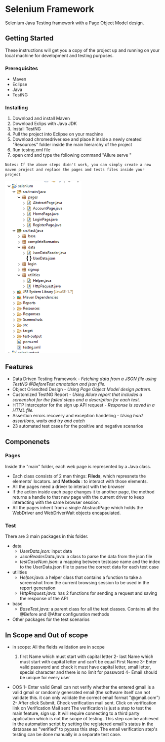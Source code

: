 # Selenium Framework
Selenium Java Testing framework with a Page Object Model design.

## Getting Started

These instructions will get you a copy of the project up and running on your local machine for development and testing purposes.

### Prerequisites

* Maven
* Eclipse
* Java
* TestNG

### Installing

1. Download and install Maven
2. Download Eclips with Java JDK
3. Install TestNG
4. Pull the project into Eclipse on your machine
5. Download chromedriver.exe and place it inside a newly created "Resources" folder inside the main hierarchy of the project
6. Run testng.xml file
7. open cmd and type the following command "Allure serve <allure-results folder location on your disk>"

```
Notes: If the above steps didn't work, you can simply create a new maven project and replace the pages and tests files inside your project
```
![Project hierarchy sample](https://github.com/HagarHussein/seleniumFramework/blob/master/Capture.PNG)
## Features

* Data Driven Testing Framework - *Fetching data from a JSON file using TestNG @BeforeTest annotation and json file.*
* Object Oriendted Design - *Using Page Object Model design pattern.*
* Customized TestNG Report - *Using Allure report that includes a screenshot for the failed steps and a description for each test.*
* HTTP Interceptor for the sign up API request - *Response is saved in a HTML file.*
* Assertion errors recovery and exception handeling - *Using hard assertions, waits and try and catch*
* 23 automated test cases for the positive and negative scenarios 


## Componenets

### Pages
Inside the "main" folder, each web page is represented by a Java class. 
* Each class consists of 2 man things: **Fileds**, which represnets the elements' locators. and **Methods** : to interact with those elements.
* All the pages need a driver to interact with the browser
* If the action inside each page changes it to another page, the method returns a handle to that new page with the current driver to keep interacting with the same browser session.
* All the pages inherit from a single AbstractPage which holds the WebDriver and WebDriverWait objects encapsulated. 


### Test
There are 3 main packages in this folder.
* data
  - *UserData.json:* input data
  - *JsonReaderData.java*: a class to parse the data from the json file
  - *testCaseNum.json*: a mapping between testcase name and the index to the UserData.json file to parse the correct data for each test case
* utilities
  - *Helper.java:* a helper class that contains a function to take a screenshot from the current browsing session to be used in the report generation
  - *HttpRequest.java:* has 2 functions for sending a request and saving the response of the API
* base
  - *BaseTest.java:* a parent class for all the test classes. Contains all the @Before and @After configuration methods
* Other packages for the test scenarios


## In Scope and Out of scope
* in scope:
All the fields validation are in scope
	1. first Name which must start with capital letter
	2- last Name which must start with capital letter and can’t be equal First Name
	3- Enter valid password and check it must have capital letter, small letter, special character and there is no limit for password
	4- Email should be unique for every user
	
* OOS
1- Enter valid Gmail
	can not verify whether the entered gmail is a valid gmail or randomly generated email
	(the software itself can not validate this. it can only validate the correct email format "@gmail.com")
2- After click Submit, Check verification mail sent. Click on verification link on Verification Mail sent
	The verification is just a step to test the main feature, sign up. It will require connecting to a third party application which is not the scope of testing.
	This step can be achieved in the automation script by setting the registered email's status in the database as "verified" to pypass this step.
	The email verification step's testing can be done manually in a separate test case.
	


